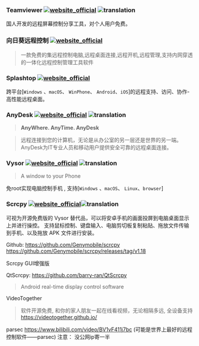 ### Teamviewer [![website_official](https://gitbook07.oss-cn-hangzhou.aliyuncs.com/website_official.svg)](https://www.teamviewer.cn/cn/) ![translation](https://gitbook07.oss-cn-hangzhou.aliyuncs.com/translation.svg)

国人开发的远程屏幕控制分享工具，对个人用户免费。

### 向日葵远程控制 [![website_official](https://gitbook07.oss-cn-hangzhou.aliyuncs.com/website_official.svg)](https://sunlogin.oray.com/personal/)

> 一款免费的集远程控制电脑,远程桌面连接,远程开机,远程管理,支持内网穿透的一体化远程控制管理工具软件

### Splashtop [![website_official](https://gitbook07.oss-cn-hangzhou.aliyuncs.com/website_official.svg)](http://www.splashtop.com/)

跨平台[`Windows` 、`macOS`、 `WinPhone`、 `Android`、`iOS`]的远程支持、访问、协作-高性能远程桌面。

### AnyDesk [![website_official](https://gitbook07.oss-cn-hangzhou.aliyuncs.com/website_official.svg)](https://anydesk.com) ![translation](https://gitbook07.oss-cn-hangzhou.aliyuncs.com/translation.svg)

> **AnyWhere. AnyTime. AnyDesk**

> 远程连接到您的计算机，无论是从办公室的另一层还是世界的另一端。 AnyDesk为IT专业人员和移动用户提供安全可靠的远程桌面连接。

### Vysor  [![website_official](https://gitbook07.oss-cn-hangzhou.aliyuncs.com/website_official.svg)](https://www.vysor.io/) ![translation](https://gitbook07.oss-cn-hangzhou.aliyuncs.com/translation.svg)

> A window to your Phone

免root实现电脑控制手机 , 支持[`Windows` 、`macOS`、 `Linux`、`browser`]

### Scrcpy   [![website_official](https://gitbook07.oss-cn-hangzhou.aliyuncs.com/website_official.svg)](https://github.com/Genymobile/scrcpy  )![translation](https://gitbook07.oss-cn-hangzhou.aliyuncs.com/translation.svg)

可视为开源免费版的 Vysor 替代品，可以将安卓手机的画面投屏到电脑桌面显示上并进行操控。
支持鼠标控制、键盘输入、电脑剪切板复制粘贴、拖放文件传输到手机、以及拖放 APK 文件进行安装。

Github: https://github.com/Genymobile/scrcpy
https://github.com/Genymobile/scrcpy/releases/tag/v1.18

Scrcpy GUI增强版

QtScrcpy: https://github.com/barry-ran/QtScrcpy

> Android real-time display control software

VideoTogether
> 软件开源免费, 和你的家人朋友一起在线看视频，无论相隔多远, 全设备支持
> https://videotogether.github.io/

parsec
https://www.bilibili.com/video/BV1vF411j7bc (可能是世界上最好的远程控制软件——parsec) 
注意： 没公网ip寄一半